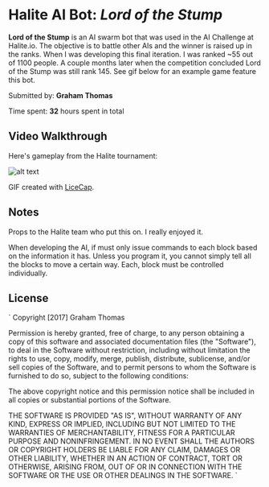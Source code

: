 # Halite AI Bot: *Lord of the Stump*

**Lord of the Stump** is an AI swarm bot that was used in the AI Challenge at Halite.io. The objective is to battle other AIs and the winner is raised up in the ranks. When I was developing this final iteration. I was ranked ~55 out of 1100 people. A couple months later when the competition concluded Lord of the Stump was still rank 145. See gif below for an example game feature this bot.

Submitted by: **Graham Thomas**

Time spent: **32** hours spent in total

## Video Walkthrough

Here's gameplay from the Halite tournament:

![alt text](https://github.com/GrahamMThomas/Halite-Bot/blob/master/demo.gif "Demo")

GIF created with [LiceCap](http://www.cockos.com/licecap/).

## Notes

Props to the Halite team who put this on. I really enjoyed it. 

When developing the AI, if must only issue commands to each block based on the information it has. Unless you program it, you cannot simply tell all the blocks to move a certain way. Each, block must be controlled individually. 

## License
`
   Copyright [2017] Graham Thomas

Permission is hereby granted, free of charge, to any person obtaining a copy of this software and associated documentation files (the "Software"), to deal in the Software without restriction, including without limitation the rights to use, copy, modify, merge, publish, distribute, sublicense, and/or sell copies of the Software, and to permit persons to whom the Software is furnished to do so, subject to the following conditions:

The above copyright notice and this permission notice shall be included in all copies or substantial portions of the Software.

THE SOFTWARE IS PROVIDED "AS IS", WITHOUT WARRANTY OF ANY KIND, EXPRESS OR IMPLIED, INCLUDING BUT NOT LIMITED TO THE WARRANTIES OF MERCHANTABILITY, FITNESS FOR A PARTICULAR PURPOSE AND NONINFRINGEMENT. IN NO EVENT SHALL THE AUTHORS OR COPYRIGHT HOLDERS BE LIABLE FOR ANY CLAIM, DAMAGES OR OTHER LIABILITY, WHETHER IN AN ACTION OF CONTRACT, TORT OR OTHERWISE, ARISING FROM, OUT OF OR IN CONNECTION WITH THE SOFTWARE OR THE USE OR OTHER DEALINGS IN THE SOFTWARE.
`
